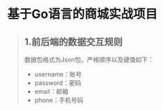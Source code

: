 # 基于Go语言的商城实战项目
>  ## 1.前后端的数据交互规则
> 数据包格式为Json包，严格顺序以及键值如下：
> - username：账号
> - password：密码
> - email：邮箱
> - phone：手机号码